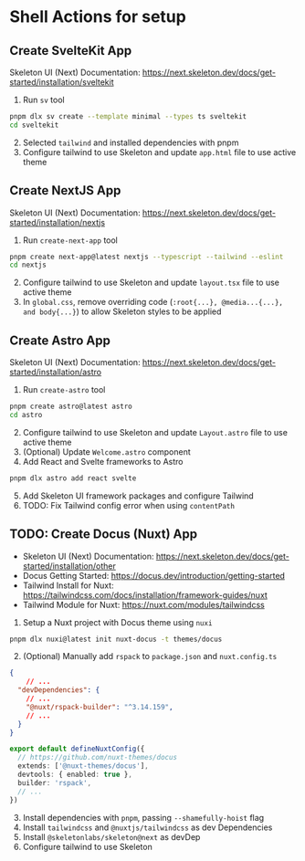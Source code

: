 # Shell Actions for setup

## Create SvelteKit App

Skeleton UI (Next) Documentation: <https://next.skeleton.dev/docs/get-started/installation/sveltekit>

1. Run `sv` tool

```sh
pnpm dlx sv create --template minimal --types ts sveltekit
cd sveltekit
```

2. Selected `tailwind` and installed dependencies with pnpm
3. Configure tailwind to use Skeleton and update `app.html` file to use active theme

## Create NextJS App

Skeleton UI (Next) Documentation: <https://next.skeleton.dev/docs/get-started/installation/nextjs>

1. Run `create-next-app` tool

```sh
pnpm create next-app@latest nextjs --typescript --tailwind --eslint
cd nextjs
```

2. Configure tailwind to use Skeleton and update `layout.tsx` file to use active theme
3. In `global.css`, remove overriding code (`:root{...}, @media...{...}, and body{...}`) to allow Skeleton styles to be applied

## Create Astro App

Skeleton UI (Next) Documentation: <https://next.skeleton.dev/docs/get-started/installation/astro>

1. Run `create-astro` tool

```sh
pnpm create astro@latest astro
cd astro
```

2. Configure tailwind to use Skeleton and update `Layout.astro` file to use active theme
3. (Optional) Update `Welcome.astro` component
4. Add React and Svelte frameworks to Astro

```sh
pnpm dlx astro add react svelte
```

5. Add Skeleton UI framework packages and configure Tailwind
6. TODO: Fix Tailwind config error when using `contentPath`

## TODO: Create Docus (Nuxt) App

- Skeleton UI (Next) Documentation: <https://next.skeleton.dev/docs/get-started/installation/other>
- Docus Getting Started: <https://docus.dev/introduction/getting-started>
- Tailwind Install for Nuxt: <https://tailwindcss.com/docs/installation/framework-guides/nuxt>
- Tailwind Module for Nuxt: <https://nuxt.com/modules/tailwindcss>

1. Setup a Nuxt project with Docus theme using `nuxi`

```sh
pnpm dlx nuxi@latest init nuxt-docus -t themes/docus
```

2. (Optional) Manually add `rspack` to `package.json` and `nuxt.config.ts`

```json
{
    // ...
  "devDependencies": {
    // ...
    "@nuxt/rspack-builder": "^3.14.159",
    // ...
  }
}
```

```ts
export default defineNuxtConfig({
  // https://github.com/nuxt-themes/docus
  extends: ['@nuxt-themes/docus'],
  devtools: { enabled: true },
  builder: 'rspack',
  // ... 
})
```

3. Install dependencies with `pnpm`, passing `--shamefully-hoist` flag
4. Install `tailwindcss` and `@nuxtjs/tailwindcss` as dev Dependencies
5. Install `@skeletonlabs/skeleton@next` as devDep
6. Configure tailwind to use Skeleton
